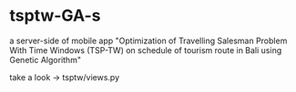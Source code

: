 # tsptw-GA-s
a server-side of mobile app
"Optimization of Travelling Salesman Problem With Time Windows (TSP-TW) on schedule of tourism route in Bali using Genetic Algorithm" 

take a look -> tsptw/views.py 
